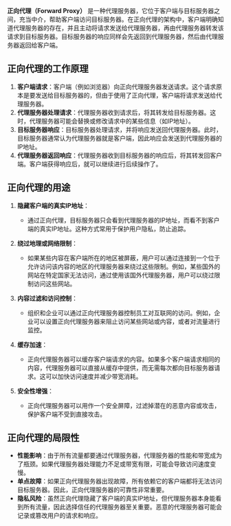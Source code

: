 **正向代理（Forward Proxy）** 是一种代理服务器，它位于客户端与目标服务器之间，充当中介，帮助客户端访问目标服务器。在正向代理的架构中，客户端明确知道代理服务器的存在，并且主动将请求发送给代理服务器，再由代理服务器转发该请求到目标服务器。目标服务器的响应同样会先返回到代理服务器，然后由代理服务器返回给客户端。

## 正向代理的工作原理

1. **客户端请求**：客户端（例如浏览器）向正向代理服务器发送请求。这个请求原本是要发送给目标服务器的，但由于使用了正向代理，客户端将请求发送给代理服务器。
2. **代理服务器处理请求**：代理服务器收到请求后，将其转发给目标服务器。这时，代理服务器可能会替换或修改请求中的某些信息（如IP地址）。
3. **目标服务器响应**：目标服务器处理请求，并将响应发送回代理服务器。此时，目标服务器通常认为代理服务器就是客户端，因此响应会发送到代理服务器的IP地址。
4. **代理服务器返回响应**：代理服务器收到目标服务器的响应后，将其转发回客户端。客户端获得响应后，就可以继续进行后续操作了。

## 正向代理的用途

1. **隐藏客户端的真实IP地址**：

    - 通过正向代理，目标服务器只会看到代理服务器的IP地址，而看不到客户端的真实IP地址。这种方式常用于保护用户隐私，防止追踪。

2. **绕过地理或网络限制**：

    - 如果某些内容在客户端所在的地区被屏蔽，用户可以通过连接到一个位于允许访问该内容的地区的代理服务器来绕过这些限制。例如，某些国外的网站在特定国家无法访问，通过使用该国外代理服务器，用户可以绕过限制访问这些网站。

3. **内容过滤和访问控制**：

    - 组织和企业可以通过正向代理服务器控制员工对互联网的访问。例如，企业可以设置正向代理服务器来阻止访问某些网站或内容，或者对流量进行监控。

4. **缓存加速**：

    - 正向代理服务器可以缓存客户端请求的内容。如果多个客户端请求相同的内容，代理服务器可以直接从缓存中提供，而无需每次都向目标服务器请求。这可以加快访问速度并减少带宽消耗。

5. **安全性增强**：

    - 正向代理服务器可以用作一个安全屏障，过滤掉潜在的恶意内容或攻击，保护客户端不受到直接攻击。

## 正向代理的局限性

-   **性能影响**：由于所有流量都要通过代理服务器，代理服务器的性能和带宽成为了瓶颈。如果代理服务器处理能力不足或带宽有限，可能会导致访问速度变慢。
-   **单点故障**：如果正向代理服务器出现故障，所有依赖它的客户端都将无法访问目标服务器。因此，正向代理服务器的可靠性非常重要。
-   **隐私风险**：虽然正向代理隐藏了客户端的真实IP地址，但代理服务器本身能看到所有流量，因此选择信任的代理服务器至关重要。恶意的代理服务器可能会记录或篡改用户的请求和响应。
